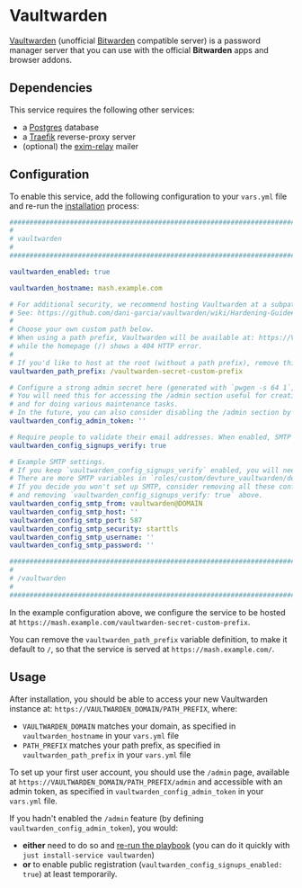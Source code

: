 <!--
SPDX-FileCopyrightText: 2023 Slavi Pantaleev

SPDX-License-Identifier: AGPL-3.0-or-later
-->

# Vaultwarden

[Vaultwarden](https://github.com/dani-garcia/vaultwarden) (unofficial [Bitwarden](https://bitwarden.com/) compatible server) is a password manager server that you can use with the official **Bitwarden** apps and browser addons.


## Dependencies

This service requires the following other services:

- a [Postgres](postgres.md) database
- a [Traefik](traefik.md) reverse-proxy server
- (optional) the [exim-relay](exim-relay.md) mailer


## Configuration

To enable this service, add the following configuration to your `vars.yml` file and re-run the [installation](../installing.md) process:

```yaml
########################################################################
#                                                                      #
# vaultwarden                                                          #
#                                                                      #
########################################################################

vaultwarden_enabled: true

vaultwarden_hostname: mash.example.com

# For additional security, we recommend hosting Vaultwarden at a subpath.
# See: https://github.com/dani-garcia/vaultwarden/wiki/Hardening-Guide#hiding-under-a-subdir
#
# Choose your own custom path below.
# When using a path prefix, Vaultwarden will be available at: https://VAULTWARDEN_DOMAIN/PATH_PREFIX
# while the homepage (/) shows a 404 HTTP error.
#
# If you'd like to host at the root (without a path prefix), remove this configuration line.
vaultwarden_path_prefix: /vaultwarden-secret-custom-prefix

# Configure a strong admin secret here (generated with `pwgen -s 64 1`, etc).
# You will need this for accessing the /admin section useful for creating your first user
# and for doing various maintenance tasks.
# In the future, you can also consider disabling the /admin section by removing this configuration line.
vaultwarden_config_admin_token: ''

# Require people to validate their email addresses. When enabled, SMTP settings (below) are required.
vaultwarden_config_signups_verify: true

# Example SMTP settings.
# If you keep `vaultwarden_config_signups_verify` enabled, you will need to specify them.
# There are more SMTP variables in `roles/custom/devture_vaultwarden/defaults/main.yml`, in case you need them.
# If you decide you won't set up SMTP, consider removing all these configuration lines below
# and removing `vaultwarden_config_signups_verify: true` above.
vaultwarden_config_smtp_from: vaultwarden@DOMAIN
vaultwarden_config_smtp_host: ''
vaultwarden_config_smtp_port: 587
vaultwarden_config_smtp_security: starttls
vaultwarden_config_smtp_username: ''
vaultwarden_config_smtp_password: ''

########################################################################
#                                                                      #
# /vaultwarden                                                         #
#                                                                      #
########################################################################
```

In the example configuration above, we configure the service to be hosted at `https://mash.example.com/vaultwarden-secret-custom-prefix`.

You can remove the `vaultwarden_path_prefix` variable definition, to make it default to `/`, so that the service is served at `https://mash.example.com/`.


## Usage

After installation, you should be able to access your new Vaultwarden instance at: `https://VAULTWARDEN_DOMAIN/PATH_PREFIX`, where:

- `VAULTWARDEN_DOMAIN` matches your domain, as specified in `vaultwarden_hostname` in your `vars.yml` file
- `PATH_PREFIX` matches your path prefix, as specified in `vaultwarden_path_prefix` in your `vars.yml` file

To set up your first user account, you should use the `/admin` page, available at `https://VAULTWARDEN_DOMAIN/PATH_PREFIX/admin` and accessible with an admin token, as specified in `vaultwarden_config_admin_token` in your `vars.yml` file.

If you hadn't enabled the `/admin` feature (by defining `vaultwarden_config_admin_token`), you would:

- **either** need to do so and [re-run the playbook](../installing.md) (you can do it quickly with `just install-service vaultwarden`)
- **or** to enable public registration (`vaultwarden_config_signups_enabled: true`) at least temporarily.
